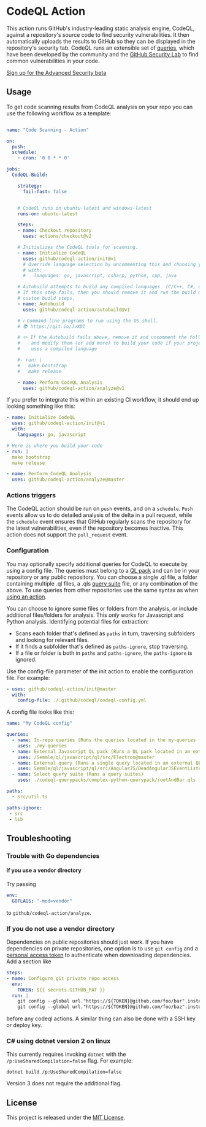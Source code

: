  # CodeQL Action
This action runs GitHub's industry-leading static analysis engine, CodeQL, against a repository's source code to find security vulnerabilities. It then automatically uploads the results to GitHub so they can be displayed in the repository's security tab. CodeQL runs an extensible set of [queries](https://github.com/semmle/ql), which have been developed by the community and the [GitHub Security Lab](https://securitylab.github.com/) to find common vulnerabilities in your code. 
 
[Sign up for the Advanced Security beta](https://github.com/features/security/advanced-security/signup)
 
 ## Usage

To get code scanning results from CodeQL analysis on your repo you can use the following workflow as a template:

```yaml

name: "Code Scanning - Action"

on:
  push:
  schedule:
    - cron: '0 0 * * 0'

jobs:
  CodeQL-Build:

    strategy:
      fail-fast: false


    # CodeQL runs on ubuntu-latest and windows-latest
    runs-on: ubuntu-latest

    steps:
    - name: Checkout repository
      uses: actions/checkout@v2

    # Initializes the CodeQL tools for scanning.
    - name: Initialize CodeQL
      uses: github/codeql-action/init@v1
      # Override language selection by uncommenting this and choosing your languages
      # with:
      #   languages: go, javascript, csharp, python, cpp, java

    # Autobuild attempts to build any compiled languages  (C/C++, C#, or Java).
    # If this step fails, then you should remove it and run the build manually (see below)
    # custom build steps.
    - name: Autobuild
      uses: github/codeql-action/autobuild@v1

    # ℹ️ Command-line programs to run using the OS shell.
    # 📚 https://git.io/JvXDl

    # ✏️ If the Autobuild fails above, remove it and uncomment the following three lines
    #    and modify them (or add more) to build your code if your project
    #    uses a compiled language

    #- run: |
    #   make bootstrap
    #   make release

    - name: Perform CodeQL Analysis
      uses: github/codeql-action/analyze@v1
```

If you prefer to integrate this within an existing CI workflow, it should end up looking something like this:

```yaml
- name: Initialize CodeQL
  uses: github/codeql-action/init@v1
  with:
    languages: go, javascript

# Here is where you build your code
- run: |
  make bootstrap
  make release

- name: Perform CodeQL Analysis
  uses: github/codeql-action/analyze@master
```
### Actions triggers
The CodeQL action should be run on `push` events, and on a `schedule`. `Push` events allow us to do detailed analysis of the delta in a pull request, while the `schedule` event ensures that GitHub regularly scans the repository for the latest vulnerabilities, even if the repository becomes inactive. This action does not support the `pull_request` event.

### Configuration 
You may optionally specify additional queries for CodeQL to execute by using a config file. The queries must belong to a [QL pack](https://help.semmle.com/codeql/codeql-cli/reference/qlpack-overview.html) and can be in your repository or any public repository. You can choose a single .ql file, a folder containing multiple .ql files, a .qls [query suite](https://help.semmle.com/codeql/codeql-cli/procedures/query-suites.html) file, or any combination of the above. To use queries from other repositories use the same syntax as when [using an action](https://help.github.com/en/actions/reference/workflow-syntax-for-github-actions#jobsjob_idstepsuses).

You can choose to ignore some files or folders from the analysis, or include additional files/folders for analysis. This *only* works for Javascript and Python analysis.
Identifying potential files for extraction:
- Scans each folder that's defined as `paths` in turn, traversing subfolders and looking for relevant files.
- If it finds a subfolder that's defined as `paths-ignore`, stop traversing.
- If a file or folder is both in `paths` and `paths-ignore`, the `paths-ignore` is ignored.

Use the config-file parameter of the init action to enable the configuration file. For example:

```yaml
- uses: github/codeql-action/init@master
  with:
    config-file: ./.github/codeql/codeql-config.yml
```

A config file looks like this:

```yaml
name: "My CodeQL config"

queries:
  - name: In-repo queries (Runs the queries located in the my-queries folder of the repo)
    uses: ./my-queries
  - name: External Javascript QL pack (Runs a QL pack located in an external repo)
    uses: /Semmle/ql/javascript/ql/src/Electron@master
  - name: External query (Runs a single query located in an external QL pack) 
    uses: Semmle/ql/javascript/ql/src/AngularJS/DeadAngularJSEventListener.ql@master 
  - name: Select query suite (Runs a query suites)
    uses: ./codeql-querypacks/complex-python-querypack/rootAndBar.qls

paths:
  - src/util.ts

paths-ignore:
 - src
 - lib
```

## Troubleshooting

### Trouble with Go dependencies

#### If you use a vendor directory

Try passing

```yaml
env:
  GOFLAGS: "-mod=vendor"
```

to `github/codeql-action/analyze`.

### If you do not use a vendor directory

Dependencies on public repositories should just work. If you have dependencies on private repositories, one option is to use `git config` and a [personal access token](https://help.github.com/en/github/authenticating-to-github/creating-a-personal-access-token-for-the-command-line) to authenticate when downloading dependencies. Add a section like

```yaml
steps:
- name: Configure git private repo access
  env:
    TOKEN: ${{ secrets.GITHUB_PAT }}
  run: |
    git config --global url."https://${TOKEN}@github.com/foo/bar".insteadOf "https://github.com/foo/bar"
    git config --global url."https://${TOKEN}@github.com/foo/baz".insteadOf "https://github.com/foo/baz"
```

before any codeql actions. A similar thing can also be done with a SSH key or deploy key.

### C# using dotnet version 2 on linux

This currently requires invoking `dotnet` with the `/p:UseSharedCompilation=false` flag. For example:

```
dotnet build /p:UseSharedCompilation=false
```

Version 3 does not require the additional flag.

## License

This project is released under the [MIT License](LICENSE).
